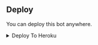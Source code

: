 
## Deploy
You can deploy this bot anywhere.

<details><summary>Deploy To Heroku</summary>
<p>
<br>
<a href="https://heroku.com/deploy?template=https://github.com/Itsmeadhi/EvaMaia">
  <img src="https://www.herokucdn.com/deploy/button.svg" alt="Deploy">
</a>
</p>
</details>

